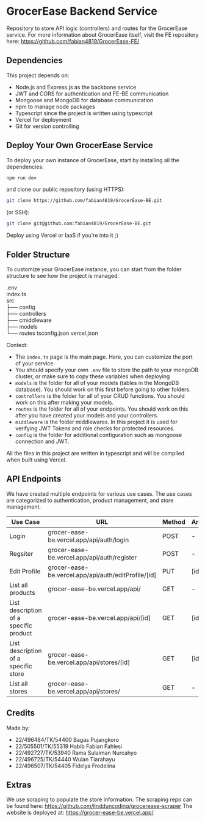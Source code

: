 ﻿# GrocerEase Backend Service

Repository to store API logic (controllers) and routes for the GrocerEase service. For more information about GrocerEase itself, visit the FE repository here: https://github.com/fabian4819/GrocerEase-FE/ 

## Dependencies

This project depends on:
- Node.js and Express.js as the backbone service
- JWT and CORS for authentication and FE-BE communication
- Mongoose and MongoDB for database communication
- npm to manage node packages
- Typescript since the project is written using typescript
- Vercel for deployment
- Git for version controlling

## Deploy Your Own GrocerEase Service

To deploy your own instance of GrocerEase, start by installing all the dependencies:

```bash
npm run dev
```

and clone our public repository (using HTTPS):

```bash
git clone https://github.com/fabian4819/GrocerEase-BE.git
```

(or SSH):

```bash
git clone git@github.com:fabian4819/GrocerEase-BE.git
```
Deploy using Vercel or IaaS if you're into it ;)

## Folder Structure

To customize your GrocerEase instance, you can start from the folder structure to see how the project is managed.

.env \
index.ts \
src \
├── config\
├── controllers \
├── cmiddleware \
├── models \
└── routes 
tsconfig.json
vercel.json

Context:
- The `index.ts` page is the main page. Here, you can customize the port of your service.
- You should specify your own `.env` file to store the path to your mongoDB cluster, or make sure to copy these variables when deploying
- `models` is the folder for all of your models (tables in the MongoDB database). You should work on this first before going to other folders.
- `controllers` is the folder for all of your CRUD functions. You should work on this after making your models.
- `routes` is the folder for all of your endpoints. You should work on this after you have created your models and your controllers.
- `middleware` is the folder middlewares. In this project it is used for verifying JWT Tokens and role checks for protected resources.
- `config` is the folder for additional configuration such as mongoose connection and JWT.

All the files in this project are written in typescript and will be compiled when built using Vercel. 

## API Endpoints

We have created multiple endpoints for various use cases. The use cases are categorized to authentication, product management, and store management.

| Use Case                                                    | URL                                     | Method | Arguments              |
|-------------------------------------------------------------|-----------------------------------------|--------|------------------------|
| Login                                                       | grocer-ease-be.vercel.app/api/auth/login| POST   | -                      |
| Regsiter                                                    | grocer-ease-be.vercel.app/api/auth/register| POST   | -                   |
| Edit Profile                                                | grocer-ease-be.vercel.app/api/auth/editProfile/[id]| PUT | [id]                    |
| List all products                                           | grocer-ease-be.vercel.app/api/   | GET   | -                              |                     |
| List description of a specific product                      | grocer-ease-be.vercel.app/api/[id]   | GET   | [id]                       |
List description of a specific store                          | grocer-ease-be.vercel.app/api/stores/[id]   | GET | [id]                  |
List all stores                                               | grocer-ease-be.vercel.app/api/stores/   | GET   | -                       |

## Credits

Made by:
- 22/496484/TK/54400 Bagas Pujangkoro
- 22/505501/TK/55319 Habib Fabian Fahlesi
- 22/492727/TK/53940 Rama Sulaiman Nurcahyo
- 22/496725/TK/54440 Wulan Tiarahayu
- 22/496507/TK/54405 Fidelya Fredelina

## Extras

We use scraping to populate the store information. The scraping repo can be found here: https://github.com/lindduncoding/grocerease-scraper 
The website is deployed at: https://grocer-ease-be.vercel.app/
